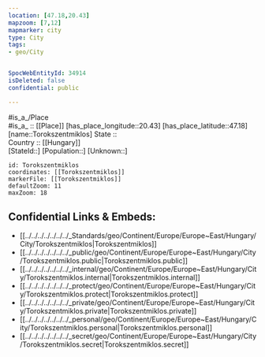 ```yaml
---
location: [47.18,20.43] 
mapzoom: [7,12] 
mapmarker: city 
type: City
tags:
- geo/City


SpocWebEntityId: 34914
isDeleted: false
confidential: public

---
```

#is_a_/Place  
#is_a_ :: [[Place]] 
[has_place_longitude::20.43] 
[has_place_latitude::47.18] 
[name::Torokszentmiklos] 
State ::  
Country :: [[Hungary]]  
[StateId::] 
[Population::] 
[Unknown::] 


```leaflet
id: Torokszentmiklos
coordinates: [[Torokszentmiklos]] 
markerFile: [[Torokszentmiklos]] 
defaultZoom: 11 
maxZoom: 18
```


## Confidential Links & Embeds: 
- [[../../../../../../../_Standards/geo/Continent/Europe/Europe~East/Hungary/City/Torokszentmiklos|Torokszentmiklos]] 
- [[../../../../../../../_public/geo/Continent/Europe/Europe~East/Hungary/City/Torokszentmiklos.public|Torokszentmiklos.public]] 
- [[../../../../../../../_internal/geo/Continent/Europe/Europe~East/Hungary/City/Torokszentmiklos.internal|Torokszentmiklos.internal]] 
- [[../../../../../../../_protect/geo/Continent/Europe/Europe~East/Hungary/City/Torokszentmiklos.protect|Torokszentmiklos.protect]] 
- [[../../../../../../../_private/geo/Continent/Europe/Europe~East/Hungary/City/Torokszentmiklos.private|Torokszentmiklos.private]] 
- [[../../../../../../../_personal/geo/Continent/Europe/Europe~East/Hungary/City/Torokszentmiklos.personal|Torokszentmiklos.personal]] 
- [[../../../../../../../_secret/geo/Continent/Europe/Europe~East/Hungary/City/Torokszentmiklos.secret|Torokszentmiklos.secret]] 

